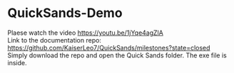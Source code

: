# QuickSands-Demo  

Plaese watch the video https://youtu.be/1jYqe4agZlA  
Link to the documentation repo: https://github.com/KaiserLeo7/QuickSands/milestones?state=closed  
Simply download the repo and open the Quick Sands folder. The exe file is inside.
